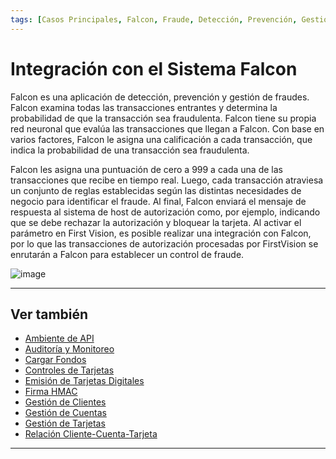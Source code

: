 ```yaml
---
tags: [Casos Principales, Falcon, Fraude, Detección, Prevención, Gestión]
---
```


# Integración con el Sistema Falcon

Falcon es una aplicación de detección, prevención y gestión de fraudes. Falcon examina todas las transacciones entrantes y determina la probabilidad de que la transacción sea fraudulenta. Falcon tiene su propia red neuronal que evalúa las transacciones que llegan a Falcon. Con base en varios factores, Falcon le asigna una calificación a cada transacción, que indica la probabilidad de una transacción sea fraudulenta.

Falcon les asigna una puntuación de cero a 999 a cada una de las transacciones que recibe en tiempo real. Luego, cada transacción atraviesa un conjunto de reglas establecidas según las distintas necesidades de negocio para identificar el fraude. Al final, Falcon enviará el mensaje de respuesta al sistema de host de autorización como, por ejemplo, indicando que se debe rechazar la autorización y bloquear la tarjeta. Al activar el parámetro en First Vision, es posible realizar una integración con Falcon, por lo que las transacciones de autorización procesadas por FirstVision se enrutarán a Falcon para establecer un control de fraude.

![image](https://user-images.githubusercontent.com/111396588/208846621-4b1bd3c3-0355-48ff-a23a-0d6f313ec3d0.png)

---

## Ver también

- [Ambiente de API](?path=docs/spanish/casos-principales/ambiente-api.md)
- [Auditoría y Monitoreo](?path=docs/spanish/casos-principales/auditoria.md)
- [Cargar Fondos](?path=docs/spanish/casos-principales/cargas.md)
- [Controles de Tarjetas](?path=docs/spanish/casos-principales/controles-tarjeta.md)
- [Emisión de Tarjetas Digitales](?path=docs/spanish/casos-principales/emision-tarjetas.md)
- [Firma HMAC](?path=docs/spanish/casos-principales/hmac.md)
- [Gestión de Clientes](?path=docs/spanish/casos-principales/gestion-clientes.md)
- [Gestión de Cuentas](?path=docs/spanish/casos-principales/gestion-cuentas.md)
- [Gestión de Tarjetas](?path=docs/spanish/casos-principales/gestion-tarjetas.md)
- [Relación Cliente-Cuenta-Tarjeta](?path=docs/spanish/casos-principales/relacion.md)

---
